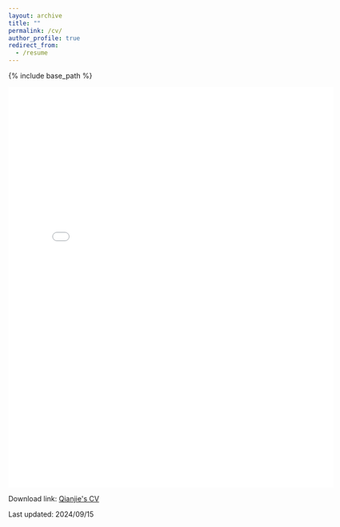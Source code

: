 ```yaml
---
layout: archive
title: ""
permalink: /cv/
author_profile: true
redirect_from:
  - /resume
---
```


{% include base_path %}

<embed src="../files/Qianjie_Wei_s_CV.pdf" width="650" height="800" type='application/pdf'>

<p>Download link: <a href="../files/Qianjie_Wei_s_CV.pdf">Qianjie's CV</a></p>
<p>Last updated: 2024/09/15</p>
